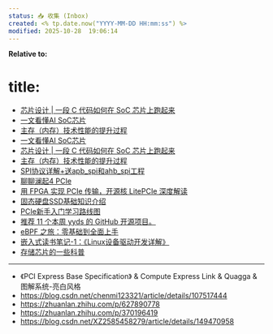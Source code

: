 ```yaml
---
status: 📥 收集 (Inbox)
created: <% tp.date.now("YYYY-MM-DD HH:mm:ss") %>
modified: 2025-10-28  19:06:14
---
```

**Relative to:**

# title:
- [芯片设计 | 一段 C 代码如何在 SoC 芯片上跑起来](https://mp.weixin.qq.com/s/PJ_amzR5ZWuqJz4S2YLIFg)
- [一文看懂AI SoC芯片](https://mp.weixin.qq.com/s/lDEfDkh4Tvw0VXPJ8zDnLg)
- [主存（内存）技术性能的提升过程](https://mp.weixin.qq.com/s/1HuPM8ES6q3EqoxSbGI_Sw)
- [一文看懂AI SoC芯片](https://mp.weixin.qq.com/s/lDEfDkh4Tvw0VXPJ8zDnLg)
- [芯片设计 | 一段 C 代码如何在 SoC 芯片上跑起来](https://mp.weixin.qq.com/s/PJ_amzR5ZWuqJz4S2YLIFg)
- [主存（内存）技术性能的提升过程](https://mp.weixin.qq.com/s/1HuPM8ES6q3EqoxSbGI_Sw)
- [SPI协议详解+送apb_spi和ahb_spi工程](https://mp.weixin.qq.com/s/Coa94_zQFR24oxt3KSPskg)
- [聊聊澜起4 PCIe](https://mp.weixin.qq.com/s/x7iUsYMlpORbr-kjxuwqdg)
- [用 FPGA 实现 PCIe 传输，开源核 LitePCIe 深度解读](https://mp.weixin.qq.com/s/W_mEDSVzmfx4DTTQst4bKw)
- [固态硬盘SSD基础知识介绍](https://mp.weixin.qq.com/s/BGp7sT8jsX7CSU03Wpb8-w)
- [PCIe新手入门学习路线图](https://mp.weixin.qq.com/s/N81XwUCSMW7l2H9bTQWDog)
- [推荐 11 个本周 yyds 的 GitHub 开源项目。](https://mp.weixin.qq.com/s/cdg6G9ohC5MPWC0qwxnaJA)
- [eBPF 之旅：零基础到全面上手](https://mp.weixin.qq.com/s/nfdrhBQq0tikUW9bIiX0Xg)
- [嵌入式读书笔记-1：《Linux设备驱动开发详解》](https://mp.weixin.qq.com/s/BO9JQn17TTJf17f6lwXUrg)
- [存储芯片的一些科普](https://mp.weixin.qq.com/s/C7gpLCJnwKTZ44QDjIdqFQ)

---
- 《PCI Express Base Specification》 & Compute Express Link & Quagga & 图解系统-亮白风格
- https://blog.csdn.net/chenmi123321/article/details/107517444
- https://zhuanlan.zhihu.com/p/627890778
- https://zhuanlan.zhihu.com/p/370196419
- https://blog.csdn.net/XZ2585458279/article/details/149470958